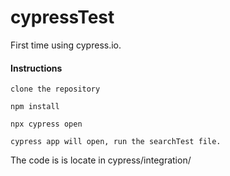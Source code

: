 # cypressTest

First time using cypress.io. 


#### Instructions

```````
clone the repository

npm install

npx cypress open

cypress app will open, run the searchTest file. 

```````

The code is is locate in cypress/integration/



